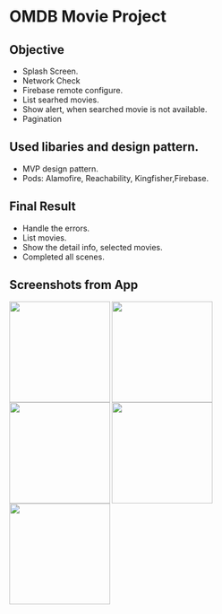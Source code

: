 
# OMDB Movie Project

## Objective
- Splash Screen.
- Network Check
- Firebase remote configure.
- List searhed movies.
- Show alert, when searched movie is not available.
- Pagination

## Used libaries and design pattern.
- MVP design pattern.
- Pods: Alamofire, Reachability, Kingfisher,Firebase.

## Final Result
- Handle the errors.
- List movies.
- Show the detail info, selected movies.
- Completed all scenes.

## Screenshots from App

<img src="https://user-images.githubusercontent.com/60729121/159936396-f581358f-f56c-42cd-aa2f-4ed30c296341.png" width="180"  align="left" />
<img src="https://user-images.githubusercontent.com/60729121/159936548-271e6aaa-025e-4484-b6e6-4df38fac0571.png" width="180"  align="left" />
<img src="https://user-images.githubusercontent.com/60729121/159936738-19dad7a0-2da7-4f0b-b7a1-1c0ef8efa7c6.png" width="180"  align="left" />
<img src="https://user-images.githubusercontent.com/60729121/159937055-14f887e7-5eab-4e80-85b5-87e458a51ebc.png" width="180"  align="left" />
<img src="https://user-images.githubusercontent.com/60729121/159937506-dbb51a77-9fab-4b52-847c-4be4ce148c4c.png" width="180"  align="left" />
